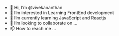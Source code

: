 - 👋 Hi, I’m @vivekananthan
- 👀 I’m interested in Learning FrontEnd development
- 🌱 I’m currently learning JavaScript and Reactjs
- 💞️ I’m looking to collaborate on ...
- 📫 How to reach me ...

<!---
dvivekananthanece/dvivekananthanece is a ✨ special ✨ repository because its `README.md` (this file) appears on your GitHub profile.
You can click the Preview link to take a look at your changes.
--->
